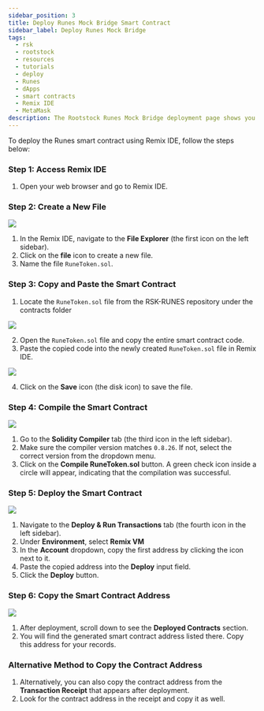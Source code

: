 ```yaml
---
sidebar_position: 3
title: Deploy Runes Mock Bridge Smart Contract
sidebar_label: Deploy Runes Mock Bridge
tags:
  - rsk
  - rootstock
  - resources
  - tutorials
  - deploy
  - Runes
  - dApps
  - smart contracts
  - Remix IDE
  - MetaMask
description: The Rootstock Runes Mock Bridge deployment page shows you how to compile and deploy runes on RemixIDE
---
```


To deploy the Runes smart contract using Remix IDE, follow the steps below:

### **Step 1: Access Remix IDE**

1. Open your web browser and go to Remix IDE.

### **Step 2: Create a New File**

<img src="/img/resources/runes/Remix-create-new-file.png"/>

1. In the Remix IDE, navigate to the **File Explorer** (the first icon on the left sidebar).
2. Click on the **file** icon to create a new file.
3. Name the file `RuneToken.sol`.

### **Step 3: Copy and Paste the Smart Contract**

1. Locate the `RuneToken.sol` file from the RSK-RUNES repository under the contracts folder

<img src="/img/resources/runes/Copy-and-Paste -the-Smart-Contract.png"/>

2. Open the `RuneToken.sol` file and copy the entire smart contract code.
3. Paste the copied code into the newly created `RuneToken.sol` file in Remix IDE.

<img src="/img/resources/runes/Paste-RemixIDE.png"/>

4. Click on the **Save** icon (the disk icon) to save the file.

###

### **Step 4: Compile the Smart Contract**

<img src="/img/resources/runes/Compile-the-Smart-Contract.png"/>

1. Go to the **Solidity Compiler** tab (the third icon in the left sidebar).
2. Make sure the compiler version matches `0.8.26`. If not, select the correct version from the dropdown menu.
3. Click on the **Compile RuneToken.sol** button. A green check icon inside a circle will appear, indicating that the compilation was successful.

### **Step 5: Deploy the Smart Contract**

<img src="/img/resources/runes/Deploy-the-Smart-Contract.png"/>

1. Navigate to the **Deploy & Run Transactions** tab (the fourth icon in the left sidebar).
2. Under **Environment**, select **Remix VM**
3. In the **Account** dropdown, copy the first address by clicking the icon next to it.
4. Paste the copied address into the **Deploy** input field.
5. Click the **Deploy** button.

### **Step 6: Copy the Smart Contract Address**

<img src="/img/resources/runes/Copy-the-Smart-Contract-Address.png"/>

1. After deployment, scroll down to see the **Deployed Contracts** section.
2. You will find the generated smart contract address listed there. Copy this address for your records.

### **Alternative Method to Copy the Contract Address**

1. Alternatively, you can also copy the contract address from the **Transaction Receipt** that appears after deployment.
2. Look for the contract address in the receipt and copy it as well.

